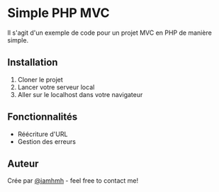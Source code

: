 # Simple PHP MVC
Il s'agit d'un exemple de code pour un projet MVC en PHP de manière simple.

## Installation
1. Cloner le projet
2. Lancer votre serveur local
3. Aller sur le localhost dans votre navigateur

## Fonctionnalités
- Réécriture d'URL
- Gestion des erreurs

## Auteur
Crée par [@iamhmh](https://github.com/iamhmh) - feel free to contact me!